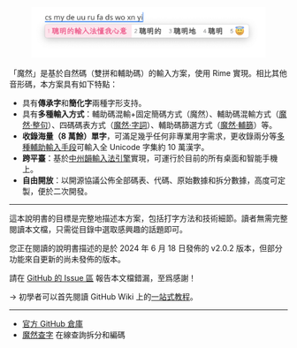<figure><img src=".gitbook/assets/image (92).png" alt=""><figcaption></figcaption></figure>

「魔然」是基於自然碼（雙拼和輔助碼）的輸入方案，使用 Rime 實現。相比其他音形碼，本方案具有如下特點：

* 具有**傳承字**和**簡化字**兩種字形支持。
* 具有**多種輸入方式**：輔助碼混輸+固定簡碼方式（魔然）、輔助碼混輸方式（[魔然·整句](07.其他模式/02.魔然整句方案)）、四碼碼表方式（[魔然·字詞](07.其他模式/00.魔然字词方案/README.md)）、輔助碼篩選方式（[魔然·輔篩](07.其他模式/01.魔然辅筛方案/README.md)）等。
* **收錄海量（8 萬餘）單字**，可滿足幾乎任何非專業用字需求，更收錄兩分等[多種輔助輸入手段](04.反查方法)可輸入全 Unicode 字集約 10 萬漢字。
* **跨平臺**：基於[中州韻輸入法引擎](https://rime.im/)實現，可運行於目前的所有桌面和智能手機上。
* **自由開放**：以開源協議公佈全部碼表、代碼、原始數據和拆分數據，高度可定製，便於二次開發。

***

這本說明書的目標是完整地描述本方案，包括打字方法和技術細節。讀者無需完整閱讀本文檔，只需從目錄中選取感興趣的話題即可。

您正在閱讀的說明書描述的是於 2024 年 6 月 18 日發佈的 v2.0.2 版本，但部分功能來自更新的尚未發佈的版本。

請在 [GitHub 的 Issue 區](https://github.com/rimeinn/rime-moran/issues) 報告本文檔錯漏，至爲感謝！

→ 初學者可以首先閱讀 GitHub Wiki 上的[一站式教程](https://github.com/rimeinn/rime-moran/wiki/%E6%95%99%E7%A8%8B)。

***

* [官方 GitHub 倉庫](https://github.com/rimeinn/rime-moran/)
* [魔然查字](https://www.zrmfans.cn/moran/) 在線查詢拆分和編碼
